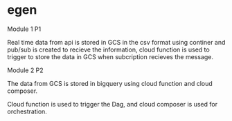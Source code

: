 # egen

Module 1 P1

Real time data from api is stored in GCS in the csv format using continer and pub/sub is created to recieve the information, cloud function is used to trigger to store the data in GCS when subcription recieves the message.

Module 2 P2

The data from GCS is stored in bigquery using cloud function and cloud composer.

Cloud function is used to trigger the Dag, and cloud composer is used for orchestration.
